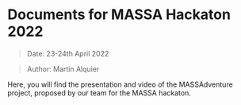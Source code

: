 # Documents for MASSA Hackaton 2022

> Date: 23-24th April 2022

> Author: Martin Alquier

Here, you will find the presentation and video of the MASSAdventure project, proposed by our team for the MASSA hackaton.
